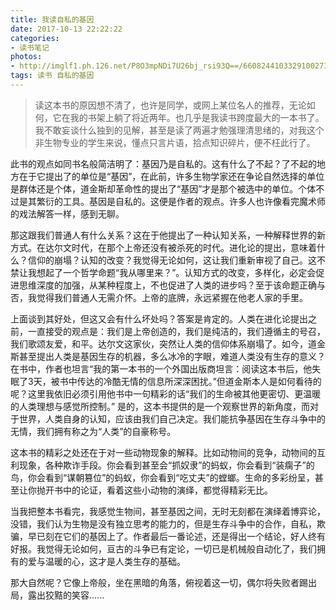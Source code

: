 ```yaml
---
title: 我读自私的基因
date: 2017-10-13 22:22:22
categories:
- 读书笔记
photos:
- http://imglf1.ph.126.net/P8O3mpNDi7U26bj_rsi93Q==/6608244103329100273.jpg
tags: 读书 自私的基因
---
```


<!-- more -->

> 读这本书的原因想不清了，也许是同学，或网上某位名人的推荐，无论如何，它在我的书架上躺了将近两年。也几乎是我读书跨度最大的一本书了。我不敢妄谈什么独到的见解，甚至是读了两遍才勉强理清思绪的，对我这个非生物专业的学生来说，懂点只言片语，拾点知识碎片，便不枉此行了。

   此书的观点如同书名般简洁明了：基因乃是自私的。这有什么了不起？了不起的地方在于它提出了的单位是“基因”，在此前，许多生物学家还在争论自然选择的单位是群体还是个体，道金斯却革命性的提出了“基因”才是那个被选中的单位。个体不过是其繁衍的工具。基因是自私的。这便是作者的观点。许多人也许像看完魔术师的戏法解答一样，感到无聊。

   那这跟我们普通人有什么关系？这在于他提出了一种认知关系，一种解释世界的新方式。在达尔文时代，在那个上帝还没有被杀死的时代。进化论的提出，意味着什么？信仰的崩塌？认知的改变？我觉得无论如何，这让我们重新审视了自己。这不禁让我想起了一个哲学命题“我从哪里来？”。认知方式的改变，多样化，必定会促进思维深度的加强，从某种程度上，不也促进了人类的进步吗？至于该命题正确与否，我觉得我们普通人无需介怀。上帝的底牌，永远紧握在他老人家的手里。

   上面谈到其好处，但这又会有什么坏处吗？答案是肯定的。人类在进化论提出之前，一直接受的观点是：我们是上帝创造的，我们是纯洁的，我们遵循主的号召，我们歌颂友爱，和平。达尔文这家伙，突然让人类的信仰体系崩塌了。如今，道金斯甚至提出人类是基因生存的机器，多么冰冷的字眼，难道人类没有生存的意义？在书中，作者也坦言“我的第一本书的一个外国出版商坦言：阅读这本书后，他失眠了3天，被书中传达的冷酷无情的信息所深深困扰。”但道金斯本人是如何看待的呢？这里我依旧必须引用他书中一句精彩的话“我们的生命被其他更密切、更温暖的人类理想与感觉所控制。” 是的，这本书提供的是一个观察世界的新角度，而对于世界，人类自身的认知，应该由我们自己决定。我们能抗争基因在生存斗争中的无情，我们拥有称之为“人类”的自豪称号。

   这本书的精彩之处还在于对一些动物现象的解释。比如动物间的竞争，动物间的互利现象，各种欺诈手段。你会看到甚至会“抓奴隶”的蚂蚁，你会看到“装瘸子”的鸟，你会看到“谋朝篡位”的蚂蚁，你会看到“吃丈夫”的螳螂。生命的多彩纷呈，甚至让你抛开书中的论证，看着这些小动物的演绎，都觉得精彩无比。

   当我把整本书看完，我感觉生物间，甚至基因之间，无时无刻都在演绎着博弈论，没错，我们认为生物是没有独立思考的能力的，但是生存斗争中的合作，自私，欺骗，早已刻在它们的基因上了。作者最后一番论述，还是得出一个结论，好人终有好报。我觉得无论如何，亘古的斗争已有定论，一切已是机械般自动化了，我们拥有的爱与温暖的心，这才是人类生存的基础。

   那大自然呢？它像上帝般，坐在黑暗的角落，俯视着这一切，偶尔将失败者踢出局，露出狡黠的笑容...... 

